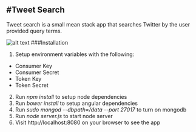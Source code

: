 #Tweet Search
---

Tweet search is a small mean stack app that searches Twitter by the user provided query terms.

![alt text](./tweet-search.png" )
###Installation
1. Setup environment variables with the following:
  * Consumer Key
  * Consumer Secret
  * Token Key
  * Token Secret
2. Run *npm install* to setup node dependencies
3. Run *bower install* to setup angular dependencies
4. Run *sudo mongod --dbpath=/data --port 27017* to turn on mongodb
5. Run *node server.js* to start node server
6. Visit http://localhost:8080 on your browser to see the app
